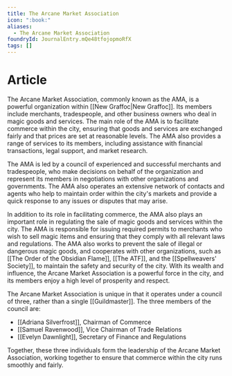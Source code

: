 ```yaml
---
title: The Arcane Market Association
icon: ":book:"
aliases:
  - The Arcane Market Association
foundryId: JournalEntry.mQe48tfojopmoRfX
tags: []
---
```

# Article
The Arcane Market Association, commonly known as the AMA, is a powerful organization within [[New Graffoc|New Graffoc]]. Its members include merchants, tradespeople, and other business owners who deal in magic goods and services. The main role of the AMA is to facilitate commerce within the city, ensuring that goods and services are exchanged fairly and that prices are set at reasonable levels. The AMA also provides a range of services to its members, including assistance with financial transactions, legal support, and market research.

The AMA is led by a council of experienced and successful merchants and tradespeople, who make decisions on behalf of the organization and represent its members in negotiations with other organizations and governments. The AMA also operates an extensive network of contacts and agents who help to maintain order within the city's markets and provide a quick response to any issues or disputes that may arise.

In addition to its role in facilitating commerce, the AMA also plays an important role in regulating the sale of magic goods and services within the city. The AMA is responsible for issuing required permits to merchants who wish to sell magic items and ensuring that they comply with all relevant laws and regulations. The AMA also works to prevent the sale of illegal or dangerous magic goods, and cooperates with other organizations, such as [[The Order of the Obsidian Flame]], [[The ATF]], and the [[Spellweavers' Society]], to maintain the safety and security of the city. With its wealth and influence, the Arcane Market Association is a powerful force in the city, and its members enjoy a high level of prosperity and respect.

The Arcane Market Association is unique in that it operates under a council of three, rather than a single [[Guildmaster]]. The three members of the council are:

*   [[Adriana Silverfrost]], Chairman of Commerce
*   [[Samuel Ravenwood]], Vice Chairman of Trade Relations
*   [[Evelyn Dawnlight]], Secretary of Finance and Regulations

Together, these three individuals form the leadership of the Arcane Market Association, working together to ensure that commerce within the city runs smoothly and fairly.